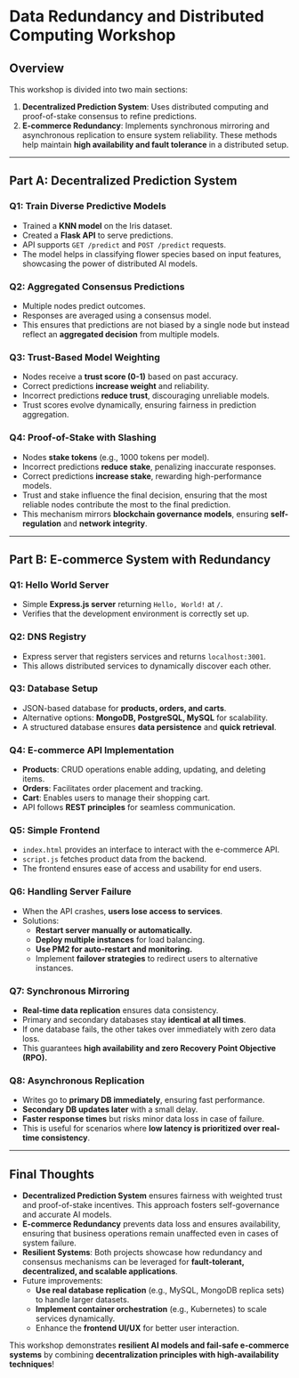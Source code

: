 # **Data Redundancy and Distributed Computing Workshop**

## **Overview**
This workshop is divided into two main sections:
1. **Decentralized Prediction System**: Uses distributed computing and proof-of-stake consensus to refine predictions.
2. **E-commerce Redundancy**: Implements synchronous mirroring and asynchronous replication to ensure system reliability. These methods help maintain **high availability and fault tolerance** in a distributed setup.

---

## **Part A: Decentralized Prediction System**
### **Q1: Train Diverse Predictive Models**
- Trained a **KNN model** on the Iris dataset.
- Created a **Flask API** to serve predictions.
- API supports `GET /predict` and `POST /predict` requests.
- The model helps in classifying flower species based on input features, showcasing the power of distributed AI models.

### **Q2: Aggregated Consensus Predictions**
- Multiple nodes predict outcomes.
- Responses are averaged using a consensus model.
- This ensures that predictions are not biased by a single node but instead reflect an **aggregated decision** from multiple models.

### **Q3: Trust-Based Model Weighting**
- Nodes receive a **trust score (0-1)** based on past accuracy.
- Correct predictions **increase weight** and reliability.
- Incorrect predictions **reduce trust**, discouraging unreliable models.
- Trust scores evolve dynamically, ensuring fairness in prediction aggregation.

### **Q4: Proof-of-Stake with Slashing**
- Nodes **stake tokens** (e.g., 1000 tokens per model).
- Incorrect predictions **reduce stake**, penalizing inaccurate responses.
- Correct predictions **increase stake**, rewarding high-performance models.
- Trust and stake influence the final decision, ensuring that the most reliable nodes contribute the most to the final prediction.
- This mechanism mirrors **blockchain governance models**, ensuring **self-regulation** and **network integrity**.

---

## **Part B: E-commerce System with Redundancy**
### **Q1: Hello World Server**
- Simple **Express.js server** returning `Hello, World!` at `/`.
- Verifies that the development environment is correctly set up.

### **Q2: DNS Registry**
- Express server that registers services and returns `localhost:3001`.
- This allows distributed services to dynamically discover each other.

### **Q3: Database Setup**
- JSON-based database for **products, orders, and carts**.
- Alternative options: **MongoDB, PostgreSQL, MySQL** for scalability.
- A structured database ensures **data persistence** and **quick retrieval**.

### **Q4: E-commerce API Implementation**
- **Products**: CRUD operations enable adding, updating, and deleting items.
- **Orders**: Facilitates order placement and tracking.
- **Cart**: Enables users to manage their shopping cart.
- API follows **REST principles** for seamless communication.

### **Q5: Simple Frontend**
- `index.html` provides an interface to interact with the e-commerce API.
- `script.js` fetches product data from the backend.
- The frontend ensures ease of access and usability for end users.

### **Q6: Handling Server Failure**
- When the API crashes, **users lose access to services**.
- Solutions:
  - **Restart server manually or automatically.**
  - **Deploy multiple instances** for load balancing.
  - **Use PM2 for auto-restart and monitoring.**
  - Implement **failover strategies** to redirect users to alternative instances.

### **Q7: Synchronous Mirroring**
- **Real-time data replication** ensures data consistency.
- Primary and secondary databases stay **identical at all times**.
- If one database fails, the other takes over immediately with zero data loss.
- This guarantees **high availability and zero Recovery Point Objective (RPO).**

### **Q8: Asynchronous Replication**
- Writes go to **primary DB immediately**, ensuring fast performance.
- **Secondary DB updates later** with a small delay.
- **Faster response times** but risks minor data loss in case of failure.
- This is useful for scenarios where **low latency is prioritized over real-time consistency**.

---

## **Final Thoughts**
- **Decentralized Prediction System** ensures fairness with weighted trust and proof-of-stake incentives. This approach fosters self-governance and accurate AI models.
- **E-commerce Redundancy** prevents data loss and ensures availability, ensuring that business operations remain unaffected even in cases of system failure.
- **Resilient Systems**: Both projects showcase how redundancy and consensus mechanisms can be leveraged for **fault-tolerant, decentralized, and scalable applications**.
- Future improvements:
  - **Use real database replication** (e.g., MySQL, MongoDB replica sets) to handle larger datasets.
  - **Implement container orchestration** (e.g., Kubernetes) to scale services dynamically.
  - Enhance the **frontend UI/UX** for better user interaction.

This workshop demonstrates **resilient AI models and fail-safe e-commerce systems** by combining **decentralization principles with high-availability techniques**!
